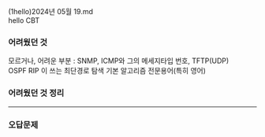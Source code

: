 (1hello)2024년 05월 19.md  
hello CBT  

<h3>어려웠던 것</h3>

모르거나, 어려운 부분 : SNMP, ICMP와 그의 메세지타입 번호, TFTP(UDP)  
OSPF RIP 이 쓰는 최단경로 탐색 기본 알고리즘 전문용어(특히 영어) 

<h3>어려웠던 것 정리</h3>

***

<h3>오답문제</h3>
